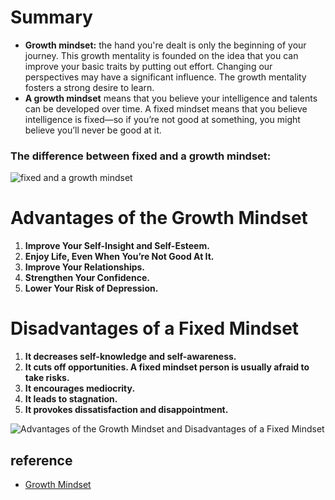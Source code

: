 # Summary

- **Growth mindset:** the hand you're dealt is only the beginning of your journey. This growth mentality is founded on the idea that you can improve your basic traits by putting out effort. Changing our perspectives may have a significant influence. The growth mentality fosters a strong desire to learn.
- **A growth mindset** means that you believe your intelligence and talents can be developed over time. A fixed mindset means that you believe intelligence is fixed—so if you’re not good at something, you might believe you’ll never be good at it.



### The difference between fixed and a growth mindset:

![fixed and a growth mindset](https://assets.website-files.com/5e61c61d7b1e830be9d1c47a/5f6d8ebab07a96ab7f5feebf_Growth%20vs%20Fixed%20Mindset%20Infographic.png)


# Advantages of the Growth Mindset

1. **Improve Your Self-Insight and Self-Esteem.**
2. **Enjoy Life, Even When You’re Not Good At It.**
3. **Improve Your Relationships.**
4. **Strengthen Your Confidence.**
5. **Lower Your Risk of Depression.**


# Disadvantages of a Fixed Mindset

1. **It decreases self-knowledge and self-awareness.**
2. **It cuts off opportunities. A fixed mindset person is usually afraid to take risks.**
3. **It encourages mediocrity.**
4. **It leads to stagnation.**
5. **It provokes dissatisfaction and disappointment.**

![Advantages of the Growth Mindset and Disadvantages of a Fixed Mindset](https://qph.fs.quoracdn.net/main-qimg-ce6c044dec4eda758c4796e2d9af96fb.webp)


## reference

- [Growth Mindset](https://www.atlassian.com/blog/inside-atlassian/growth-mindset)
